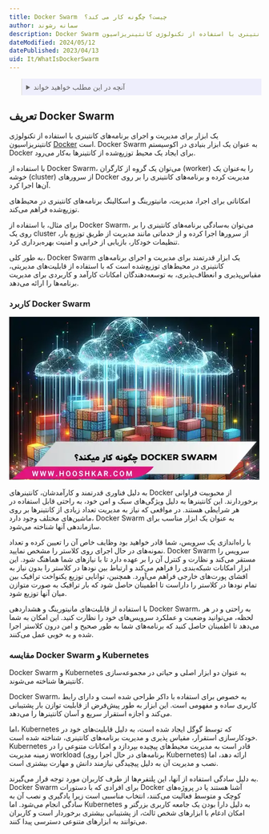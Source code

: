 ```yaml
---
title: Docker Swarm  چیست؟ چگونه کار می کند؟
author: سمانه رشوند
description: Docker Swarm یک ابزار برای مدیریت و اجرای برنامه‌های کانتینری با استفاده از تکنولوژی کانتینریزاسیون Docker است.
dateModified: 2024/05/12
datePublished: 2023/04/13
uid: It/WhatIsDockerSwarm
---
```

<blockquote style="background-color:#eeeefc; padding:0.5rem">

<details>
  <summary>آنچه در این مطلب خواهید خواند</summary>
  <ul>
    <li>تعریف Docker Swarm</li>
    <li>کاربرد Docker Swarm</li>
    <li>مقایسه Docker Swarm و Kubernetes</li>
  </ul>
</details>

</blockquote>


## تعریف Docker Swarm
یک ابزار برای مدیریت و اجرای برنامه‌های کانتینری با استفاده از تکنولوژی کانتینریزاسیون <a href="https://www.hooshkar.com/Wiki/InformationTechnology/WhatIsDocker" target="_blank">Docker</a> است. Docker Swarm به عنوان یک ابزار بنیادی در اکوسیستم Docker برای ایجاد یک محیط توزیع‌شده از کانتینرها به‌کار می‌رود. 

با استفاده از Docker Swarm، می‌توان یک گروه از کارگران (worker) را به‌عنوان یک خوشه (cluster) از سرورهای Docker مدیریت کرده و برنامه‌های کانتینری را بر روی آن‌ها اجرا کرد.

امکاناتی برای اجرا، مدیریت، مانیتورینگ و اسکالینگ برنامه‌های کانتینری در محیط‌های توزیع‌شده فراهم می‌کند. 

برای مثال، با استفاده از Docker Swarm، می‌توان به‌سادگی برنامه‌های کانتینری را بر روی یک cluster از سرورها اجرا کرده و از خدماتی مانند مدیریت از طریق توزیع بار، تنظیمات خودکار، بازیابی از خرابی و امنیت بهره‌برداری کرد.

به طور کلی، Docker Swarm  یک ابزار قدرتمند برای مدیریت و اجرای برنامه‌های کانتینری در محیط‌های توزیع‌شده است که با استفاده از قابلیت‌های مدیریتی، مقیاس‌پذیری و انعطاف‌پذیری، به توسعه‌دهندگان امکانات کارآمد و کاربردی برای مدیریت برنامه‌ها را ارائه می‌دهد.

### کاربرد Docker Swarm

![داکر سوآرم چکونه کار میکند؟](./Images/HowDoesDockerSwarmWork.webp)

به دلیل فناوری قدرتمند و کارآمدشان، کانتینرهای Docker از محبوبیت فراوانی برخوردارند. این کانتینرها به دلیل ویژگی‌های سبک و امن خود، به راحتی قابل استفاده در هر شرایطی هستند. در مواقعی که نیاز به مدیریت تعداد زیادی از کانتینرها بر روی ماشین‌های مختلف وجود دارد، Docker Swarm به عنوان یک ابزار مناسب برای سازماندهی آنها شناخته می‌شود.

با راه‌اندازی یک سرویس، شما قادر خواهید بود وظایف خاص آن را تعیین کرده و تعداد نمونه‌های در حال اجرای روی کلاستر را مشخص نمایید. Docker Swarm سرویس را مستقر می‌کند و نظارت و کنترل آن را بر عهده دارد تا با نیازهای شما هماهنگ شود. این ابزار امکانات شبکه‌بندی را فراهم می‌کند و ارتباط بین نودها در کلاستر را بدون نیاز به افشای پورت‌های خارجی فراهم می‌آورد. همچنین، توانایی توزیع یکنواخت ترافیک بین تمام نودها در کلاستر را داراست تا اطمینان حاصل شود که بار ترافیک به صورت متوازن میان آنها توزیع شود.

با استفاده از قابلیت‌های مانیتورینگ و هشداردهی Docker Swarm، به راحتی و در هر لحظه، می‌توانید وضعیت و عملکرد سرویس‌های خود را نظارت کنید. این امکان به شما می‌دهد تا اطمینان حاصل کنید که برنامه‌های شما به طور صحیح و امن درون کلاستر اجرا شده و به خوبی عمل می‌کنند.

### مقایسه Docker Swarm و Kubernetes
Docker Swarm و Kubernetes به عنوان دو ابزار اصلی و حیاتی در مجموعه‌سازی کانتینرها 
شناخته می‌شوند.

 Docker Swarm، به خصوص برای استفاده با داکر طراحی شده است و دارای رابط کاربری ساده و مفهومی است. این ابزار به طور پیش‌فرض از قابلیت توازن بار پشتیبانی می‌کند و اجازه استقرار سریع و آسان کانتینرها را می‌دهد.

اما، Kubernetes  که توسط گوگل ایجاد شده است، به دلیل قابلیت‌های خود در خودکارسازی استقرار، مقیاس‌ پذیری و مدیریت برنامه‌های کانتینری، شناخته شده است. Kubernetes قادر است به مدیریت محیط‌های پیچیده بپردازد و امکانات متنوعی را در زمینه مدیریت workload (برنامه‌های در حال اجرا روی Kubernetes) ارائه دهد، اما نصب و مدیریت آن به دلیل پیچیدگی نیازمند دانش و مهارت بیشتری است.

به دلیل سادگی استفاده از آنها، این پلتفرم‌ها از طرف کاربران مورد توجه قرار می‌گیرند. Docker Swarm برای افرادی که با دستورات Docker آشنا هستند یا در پروژه‌های کوچک و متوسط فعالیت می‌کنند، انتخاب مناسبی است زیرا یادگیری و نصب آن به سادگی انجام می‌شود. اما Kubernetes به دلیل دارا بودن یک جامعه کاربری بزرگتر و امکان ادغام با ابزارهای شخص ثالث، از پشتیبانی بیشتری برخوردار است و کاربران می‌توانند به ابزارهای متنوعی دسترسی پیدا کنند.